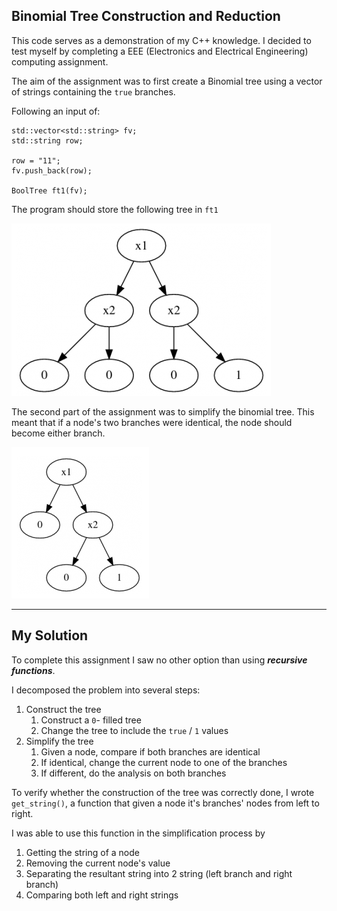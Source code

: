 ## Binomial Tree Construction and Reduction

This code serves as a demonstration of my C++ knowledge. I decided to test myself by completing a EEE (Electronics and Electrical Engineering) computing assignment. 

The aim of the assignment was to first create a Binomial tree using a vector of strings containing the `true` branches. 

Following an input of: 


    std::vector<std::string> fv;
    std::string row;

    row = "11";
    fv.push_back(row);

    BoolTree ft1(fv);


The program should store the following tree in `ft1` <br> 

![Simple tree](media/simple_tree.PNG)

<!-- <div style="text-align:center"><img src="./media/simple_tree.PNG" /></div> -->

The second part of the assignment was to simplify the binomial tree. This meant that if a node's two branches were identical, the node should become either branch. 

![Simple tree](media/simplification.PNG)

<!-- <div style="text-align:center"><img src="./media/simplification.PNG" /></div> -->

-------------------------

## My Solution

To complete this assignment I saw no other option than using ___recursive functions___. 

I decomposed the problem into several steps: 

1. Construct the tree
    1. Construct a `0`- filled tree
    2. Change the tree to include the `true` / `1` values
3. Simplify the tree
    1. Given a node, compare if both branches are identical
    2. If identical, change the current node to one of the branches
    3. If different, do the analysis on both branches

To verify whether the construction of the tree was correctly done, I wrote `get_string()`, a function that given a node it's branches' nodes from left to right. 

I was able to use this function in the simplification process by
1. Getting the string of a node
2. Removing the current node's value 
3. Separating the resultant string into 2 string (left branch and right branch)
4. Comparing both left and right strings

